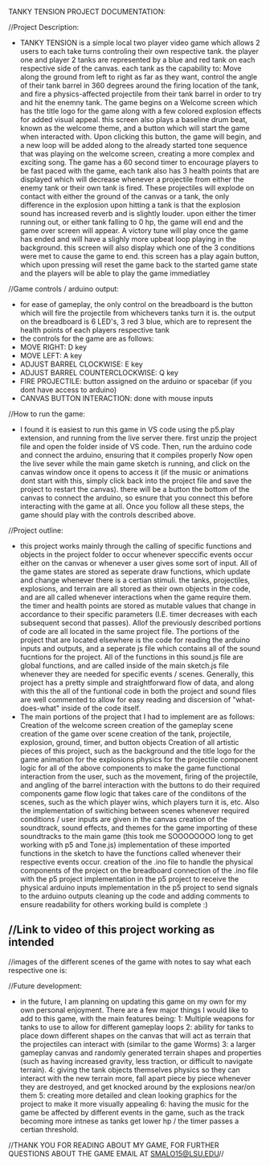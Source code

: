 TANKY TENSION PROJECT DOCUMENTATION:

//Project Description:
-   TANKY TENSION is a simple local two player video game which allows 2 users to each take turns controling their own respective tank. the player one and player 2 tanks are represented by a blue and red tank on each respective side of the canvas.
    each tank as the capability to: Move along the ground from left to right as far as they want, control the angle of their tank barrel in 360 degrees around the firing location of the tank, and fire a physics-affected projectile from their tank barrel
    in order to try and hit the enemny tank. The game begins on a Welcome screen which has the title logo for the game along with a few colored explosion effects for added visual appeal. this screen also plays a baseline drum beat, known as the welcome theme,
    and a button which will start the game when interacted with. Upon clicking this button, the game will begin, and a new loop will be added along to the already started tone sequence that was playing on the welcome screen, creating a more complex and exciting song.
    The game has a 60 second timer to encourage players to be fast paced with the game, each tank also has 3 health points that are displayed which will decrease whenever a projectile from either the enemy tank or their own tank is fired. These projectiles will explode on contact with either
    the ground of the canvas or a tank, the only difference in the explosion upon hitting a tank is that the explosion sound has increased reverb and is slightly louder. upon either the timer running out, or either tank falling to 0 hp, the game will end and the game over
    screen will appear. A victory tune will play once the game has ended and will have a slighly more upbeat loop playing in the background. this screen will also display which one of the 3 conditions were met to cause the game to end. this screen has a play again button,
    which upon pressing will reset the game back to the started game state and the players will be able to play the game immediatley

//Game controls / arduino output:
- for ease of gameplay, the only control on the breadboard is the button which will fire the projectile from whichevers tanks turn it is. the output on the breadboard is 6 LED's, 3 red 3 blue, which are to represent the health points of each players respective tank
- the controls for the game are as follows:
-   MOVE RIGHT: D key
-   MOVE LEFT: A key
-   ADJUST BARREL CLOCKWISE: E key
-   ADJUST BARREL COUNTERCLOCKWISE: Q key
-   FIRE PROJECTILE: button assigned on the arduino or spacebar (if you dont have access to arduino)
-   CANVAS BUTTON INTERACTION: done with mouse inputs

//How to run the game:
-  I found it is easiest to run this game in VS code using the p5.play extension, and running from the live server there. first unzip the project file and open the folder inside of VS code. Then, run the arduino code and connect the arduino, ensuring that it compiles properly
   Now open the live sever while the main game sketch is running, and click on the canvas window once it opens to access it (if the music or animations dont start with this, simply click back into the project file and save the project to restart the canvas).
   there will be a button the bottom of the canvas to connect the arduino, so esnure that you connect this before interacting with the game at all. Once you follow all these steps, the game should play with the controls described above.
    
//Project outline: 
-  this project works mainly through the calling of specific functions and objects in the project folder to occur whenever speccific events occur either on the canvas or whenever a user gives some sort of input. All of the game states are stored as seperate draw functions,
   which update and change whenever there is a certian stimuli. the tanks, projectiles, explosions, and terrain are all stored as their own objects in the code, and are all called whenever interactions when the game require them. the timer and health points are stored as
   mutable values that change in accordance to their specific parameters (I.E. timer decreases with each subsequent second that passes). Allof the previously described portions of code are all located in the same project file. The portions of the project that are located
   elsewhere is the code for reading the arduino inputs and outputs, and a seperate js file which contains all of the sound fucntions for the project. All of the functions in this sound.js file are global functions, and are called inside of the main sketch.js file whenever
   they are needed for specific events / scenes. Generally, this project has a pretty simple and straightforward flow of data, and along with this the all of the funtional code in both the project and sound files are well commented to allow for easy reading and discersion
   of "what-does-what" inside of the code itself.
-  The main portions of the project that I had to implement are as follows:
     Creation of the welcome screen
     creation of the gameplay scene
     creation of the game over scene
     creation of the tank, projectile, explosion, ground, timer, and button objects
     Creation of all artistic pieces of this project, such as the background and the title logo for the game 
     animation for the explosions
     physics for the projectile component
     logic for all of the above components to make the game functional
     interaction from the user, such as the movement, firing of the projectile, and angling of the barrel
     interaction with the buttons to do their required components
     game flow logic that takes care of the condiitons of the scenes, such as the which player wins, which players turn it is, etc. Also the implementation of switiching between scenes whenever required conditions / user inputs are given in the canvas
     creation of the soundtrack, sound effects, and themes for the game
     importing of these soundtracks to the main game (this took me SOOOOOOOO long to get working with p5 and Tone.js)
     implementation of these imported functions in the sketch to have the functions called whenever their respective events occur.
     creation of the .ino file to handle the physical components of the project on the  breadboard
     connection of the .ino file with the p5 project
     implementation in the p5 project to receive the physical arduino inputs
     implementation in the p5 project to send signals to the arduino outputs
     cleaning up the code and adding comments to ensure readability for others
     working build is complete :)

//Link to video of this project working as intended
-  

//images of the different scenes of the game with notes to say what each respective one is: 

//Future development:
-  in the future, I am planning on updating this game on my own for my own personal enjoyment. There are a few major things I would like to add to this game, with the main features being:
  1:  Multiple weapons for tanks to use to allow for different gameplay loops
   2:  ability for tanks to place down different shapes on the canvas that will act as terrain that the projectiles can interact with (similar to the game Worms)
    3:  a larger gameplay canvas and randomly generated terrain shapes and properties (such as having increased gravity, less traction, or difficult to navigate terrain).
     4:  giving the tank objects themselves physics so they can interact with the new terrain more, fall apart piece by piece whenever they are destroyed, and get knocked around by the explosions near/on them
      5:  creating more detailed and clean looking graphics for the project to make it more visually appealing
       6:  having the music for the game be affected by different events in the game, such as the track becoming more intnese as tanks get lower hp / the timer passes a certian threshold.


//THANK YOU FOR READING ABOUT MY GAME, FOR FURTHER QUESTIONS ABOUT THE GAME EMAIL AT SMALO15@LSU.EDU//

